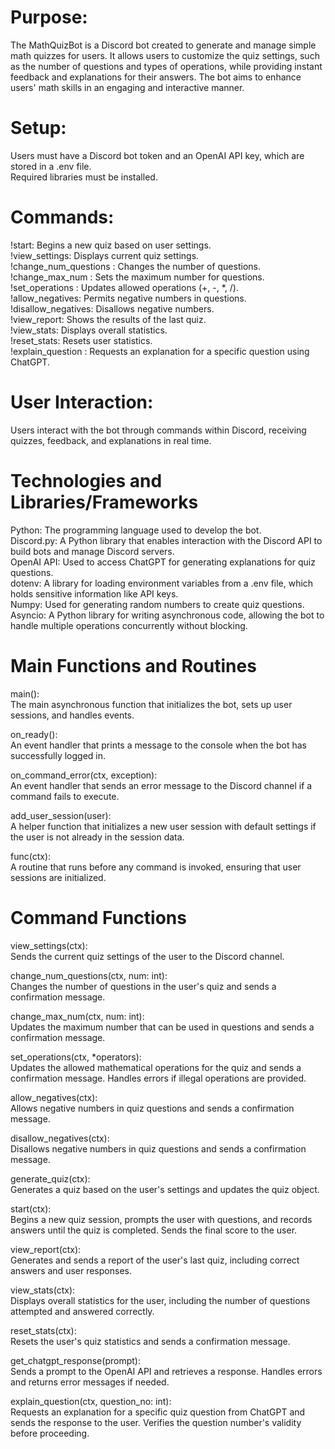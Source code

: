 Purpose:
=========
The MathQuizBot is a Discord bot created to generate and manage simple math quizzes for users. It allows users to customize the quiz settings, such as the number of questions and types of operations, while providing instant feedback and explanations for their answers. The bot aims to enhance users' math skills in an engaging and interactive manner.


Setup:
======
Users must have a Discord bot token and an OpenAI API key, which are stored in a .env file.  
Required libraries must be installed.  


Commands:
=========
  !start: Begins a new quiz based on user settings.  
  !view_settings: Displays current quiz settings.  
  !change_num_questions <number>: Changes the number of questions.  
  !change_max_num <number>: Sets the maximum number for questions.  
  !set_operations <operators>: Updates allowed operations (+, -, *, /).  
  !allow_negatives: Permits negative numbers in questions.  
  !disallow_negatives: Disallows negative numbers.  
  !view_report: Shows the results of the last quiz.  
  !view_stats: Displays overall statistics.  
  !reset_stats: Resets user statistics.  
  !explain_question <number>: Requests an explanation for a specific question using ChatGPT.  


User Interaction:
=================
Users interact with the bot through commands within Discord, receiving quizzes, feedback, and explanations in real time.


Technologies and Libraries/Frameworks
=====================================
Python: The programming language used to develop the bot.  
Discord.py: A Python library that enables interaction with the Discord API to build bots and manage Discord servers.  
OpenAI API: Used to access ChatGPT for generating explanations for quiz questions.  
dotenv: A library for loading environment variables from a .env file, which holds sensitive information like API keys.  
Numpy: Used for generating random numbers to create quiz questions.  
Asyncio: A Python library for writing asynchronous code, allowing the bot to handle multiple operations concurrently without blocking.  


Main Functions and Routines
=====================================  
main():  
The main asynchronous function that initializes the bot, sets up user sessions, and handles events.  

on_ready():  
An event handler that prints a message to the console when the bot has successfully logged in.  

on_command_error(ctx, exception):  
An event handler that sends an error message to the Discord channel if a command fails to execute.  

add_user_session(user):  
A helper function that initializes a new user session with default settings if the user is not already in the session data.

func(ctx):  
A routine that runs before any command is invoked, ensuring that user sessions are initialized.


Command Functions  
=====================================   
view_settings(ctx):  
Sends the current quiz settings of the user to the Discord channel.  

change_num_questions(ctx, num: int):  
Changes the number of questions in the user's quiz and sends a confirmation message.  

change_max_num(ctx, num: int):  
Updates the maximum number that can be used in questions and sends a confirmation message.  

set_operations(ctx, *operators):  
Updates the allowed mathematical operations for the quiz and sends a confirmation message. Handles errors if illegal operations are provided.  

allow_negatives(ctx):  
Allows negative numbers in quiz questions and sends a confirmation message.  

disallow_negatives(ctx):  
Disallows negative numbers in quiz questions and sends a confirmation message.  

generate_quiz(ctx):  
Generates a quiz based on the user's settings and updates the quiz object.  

start(ctx):  
Begins a new quiz session, prompts the user with questions, and records answers until the quiz is completed. Sends the final score to the user.  

view_report(ctx):  
Generates and sends a report of the user's last quiz, including correct answers and user responses.  

view_stats(ctx):  
Displays overall statistics for the user, including the number of questions attempted and answered correctly.  

reset_stats(ctx):  
Resets the user's quiz statistics and sends a confirmation message.  

get_chatgpt_response(prompt):  
Sends a prompt to the OpenAI API and retrieves a response. Handles errors and returns error messages if needed.  

explain_question(ctx, question_no: int):  
Requests an explanation for a specific quiz question from ChatGPT and sends the response to the user. Verifies the question number's validity before proceeding.  

